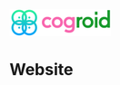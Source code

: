 [![cogroid.com](https://github.com/cogroid/resources/raw/main/images/banner/cogroid-48.png)](https://cogroid.com)

# Website
